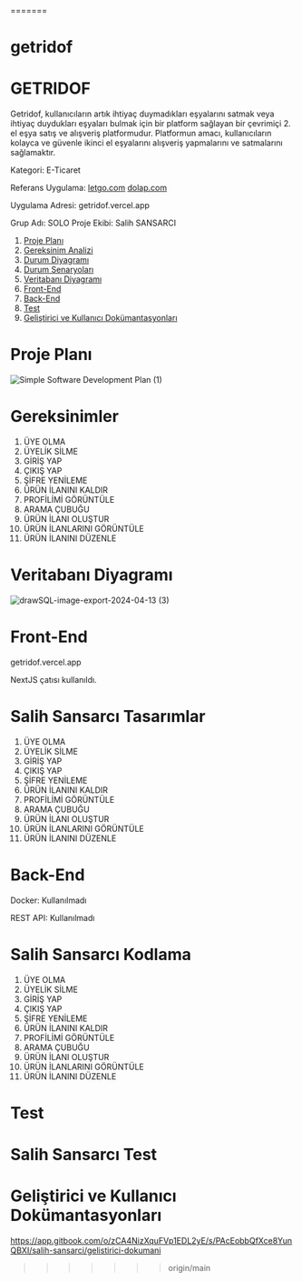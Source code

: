 
=======
# getridof
# GETRIDOF

Getridof, kullanıcıların artık ihtiyaç duymadıkları eşyalarını satmak veya ihtiyaç duydukları eşyaları bulmak için bir platform sağlayan bir çevrimiçi 2. el eşya satış ve alışveriş platformudur. Platformun amacı, kullanıcıların kolayca ve güvenle ikinci el eşyalarını alışveriş yapmalarını ve satmalarını sağlamaktır.

Kategori: E-Ticaret

Referans Uygulama: [letgo.com](https://www.letgo.com) [dolap.com](https://www.dolap.com)

Uygulama Adresi: getridof.vercel.app

Grup Adı: SOLO
Proje Ekibi: Salih SANSARCI

1. [Proje Planı](#proje-planı)
2. [Gereksinim Analizi](#gereksinimler)
3. [Durum Diyagramı](Durum-Diyagramı)
4. [Durum Senaryoları](Durum-Senaryoları)
5. [Veritabanı Diyagramı](Veritabanı-Diyagramı)
6. [Front-End](#Front-End)
7. [Back-End](#Back-End)
8. [Test](#Test)
9. [Geliştirici ve Kullanıcı Dokümantasyonları](#Geliştirici-ve-Kullanıcı-Dokümantasyonları)

# Proje Planı
![Simple Software Development Plan (1)](https://github.com/mutsuzsalih/getridof/assets/162748398/5f2ac464-0d92-4817-8589-8dd5ddf27700)

# Gereksinimler

1. ÜYE OLMA
2. ÜYELİK SİLME
3. GİRİŞ YAP
4. ÇIKIŞ YAP
5. ŞİFRE YENİLEME
6. ÜRÜN İLANINI KALDIR
7. PROFİLİMİ GÖRÜNTÜLE
8. ARAMA ÇUBUĞU
9. ÜRÜN İLANI OLUŞTUR
10. ÜRÜN İLANLARINI GÖRÜNTÜLE
11. ÜRÜN İLANINI DÜZENLE


# Veritabanı Diyagramı
![drawSQL-image-export-2024-04-13 (3)](https://github.com/mutsuzsalih/getridof/assets/162748398/725d9543-4ad2-429d-8e18-a960e0db4fec)


# Front-End

getridof.vercel.app

NextJS çatısı kullanıldı.

# Salih Sansarcı Tasarımlar #

1. ÜYE OLMA
2. ÜYELİK SİLME
3. GİRİŞ YAP
4. ÇIKIŞ YAP
5. ŞİFRE YENİLEME
6. ÜRÜN İLANINI KALDIR
7. PROFİLİMİ GÖRÜNTÜLE
8. ARAMA ÇUBUĞU
9. ÜRÜN İLANI OLUŞTUR
10. ÜRÜN İLANLARINI GÖRÜNTÜLE
11. ÜRÜN İLANINI DÜZENLE


# Back-End

Docker: Kullanılmadı

REST API: Kullanılmadı

# Salih Sansarcı Kodlama #

1. ÜYE OLMA
2. ÜYELİK SİLME
3. GİRİŞ YAP
4. ÇIKIŞ YAP
5. ŞİFRE YENİLEME
6. ÜRÜN İLANINI KALDIR
7. PROFİLİMİ GÖRÜNTÜLE
8. ARAMA ÇUBUĞU
9. ÜRÜN İLANI OLUŞTUR
10. ÜRÜN İLANLARINI GÖRÜNTÜLE
11. ÜRÜN İLANINI DÜZENLE

# Test

# Salih Sansarcı Test #


# Geliştirici ve Kullanıcı Dokümantasyonları

https://app.gitbook.com/o/zCA4NizXquFVp1EDL2yE/s/PAcEobbQfXce8YunQBXI/salih-sansarci/gelistirici-dokumani




>>>>>>> origin/main
